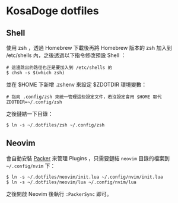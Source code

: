 # KosaDoge dotfiles

## Shell
使用 zsh ，透過 Homebrew 下載後再將 Homebrew 版本的 zsh 加入到 /etc/shells 內，之後透過以下指令修改預設 Shell ：

```shell
# 這邊跳出的路徑也正是要加入到 /etc/shells 的
$ chsh -s $(which zsh)
```

並在 $HOME 下新增 .zshenv 來設定 $ZDOTDIR 環境變數：

```shell
# 指向 .config/zsh 來統一管理這些設定文件，若沒設定會用 $HOME 取代
ZDOTDIR=~/.config/zsh
```

之後鏈結一下目錄：

```shell
$ ln -s ~/.dotfiles/zsh ~/.config/zsh
```


## Neovim
會自動安裝 [Packer](https://github.com/wbthomason/packer.nvim) 來管理 Plugins ，只需要鏈結 `neovim` 目錄的檔案到 `~/.config/nvim` 下：

```shell
$ ln -s ~/.dotfiles/neovim/init.lua ~/.config/nvim/init.lua
$ ln -s ~/.dotfiles/neovim/lua ~/.config/nvim/lua
```

之後開啟 Neovim 後執行 `:PackerSync` 即可。